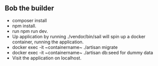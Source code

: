 ## Bob the builder

- composer install
- npm install.
- run npm run dev.
- Up application by running ./vendor/bin/sail will spin up a docker container, running the application.
- docker exec -it ~containername~ ./artisan migrate
- docker exec -it ~containername~ ./artisan db:seed for dummy data
- Visit the application on localhost.
